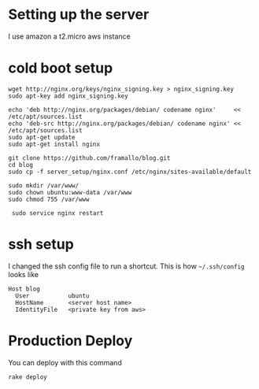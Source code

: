 # Setting up the server

I use amazon a t2.micro aws instance


# cold boot setup

    wget http://nginx.org/keys/nginx_signing.key > nginx_signing.key
    sudo apt-key add nginx_signing.key

    echo 'deb http://nginx.org/packages/debian/ codename nginx'     << /etc/apt/sources.list
    echo 'deb-src http://nginx.org/packages/debian/ codename nginx' << /etc/apt/sources.list
    sudo apt-get update
    sudo apt-get install nginx

    git clone https://github.com/framallo/blog.git
    cd blog
    sudo cp -f server_setup/nginx.conf /etc/nginx/sites-available/default

    sudo mkdir /var/www/
    sudo chown ubuntu:www-data /var/www
    sudo chmod 755 /var/www

     sudo service nginx restart

# ssh setup

I changed the ssh config file to run a shortcut. This is how `~/.ssh/config` looks like

    Host blog
      User           ubuntu
      HostName       <server host name>
      IdentityFile   <private key from aws>

# Production Deploy

You can deploy with this command

    rake deploy
